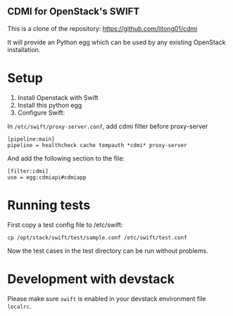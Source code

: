 
CDMI for OpenStack's SWIFT
--------------------------

This is a clone of the repository: https://github.com/litong01/cdmi

It will provide an Python egg which can be used by any existing OpenStack installation.

Setup
=====

1. Install Openstack with Swift
2. Install this python egg
3. Configure Swift:

In `/etc/swift/proxy-server.conf`, add cdmi filter before proxy-server

	[pipeline:main]
	pipeline = healthcheck cache tempauth *cdmi* proxy-server

And add the following section to the file:

	[filter:cdmi]
	use = egg:cdmiapi#cdmiapp

Running tests
=============

First copy a test config file to /etc/swift:

	cp /opt/stack/swift/test/sample.conf /etc/swift/test.conf

Now the test cases in the test directory can be run without problems.

Development with devstack
=========================

Please make sure `swift` is enabled in your devstack environment file `localrc`.
